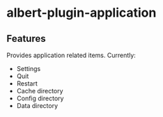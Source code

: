 # albert-plugin-application

## Features

Provides application related items. Currently:
  - Settings
  - Quit
  - Restart
  - Cache directory
  - Config directory
  - Data directory
